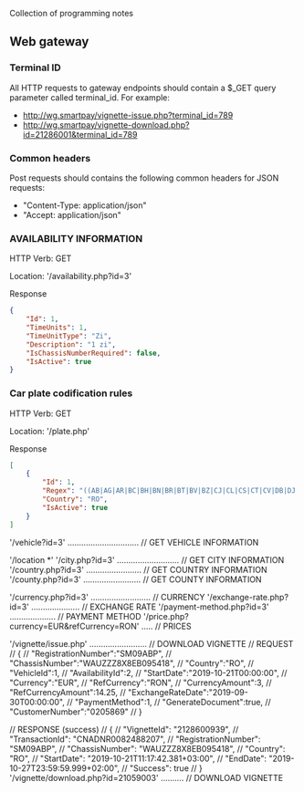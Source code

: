Collection of programming notes

## Web gateway


### Terminal ID

All HTTP requests to gateway endpoints should contain a $_GET query parameter called terminal_id. For example:
- http://wg.smartpay/vignette-issue.php?terminal_id=789
- http://wg.smartpay/vignette-download.php?id=21286001&terminal_id=789


### Common headers

Post requests should contains the following common headers for JSON requests:
- "Content-Type: application/json"
- "Accept: application/json"


### AVAILABILITY INFORMATION

HTTP Verb: GET

Location: '/availability.php?id=3'

Response

```json
{
    "Id": 1,
    "TimeUnits": 1,
    "TimeUnitType": "Zi",
    "Description": "1 zi",
    "IsChassisNumberRequired": false,
    "IsActive": true
}
```

### Car plate codification rules

HTTP Verb: GET

Location: '/plate.php'

Response

```json
[
    {
        "Id": 1,
        "Regex": "((AB|AG|AR|BC|BH|BN|BR|BT|BV|BZ|CJ|CL|CS|CT|CV|DB|DJ|GJ|GL|GR|HD|HR|IF|IL|IS|MH|MM|MS|NT|OT|PH|SB|SJ|SM|SV|TL|TM|TR|VL|VN|VS){1}([0]{1}[1-9]{1}|[1-9]{1}\\d{1})([A-PR-Z]){3})|((B){1}([0]{1}[1-9]{1}|[1-9]{1}\\d{1,2})([A-PR-Z]){3})|((AB|AG|AR|B|BC|BH|BN|BR|BT|BV|BZ|CJ|CL|CS|CT|CV|DB|DJ|GJ|GL|GR|HD|HR|IF|IL|IS|MH|MM|MS|NT|OT|PH|SB|SJ|SM|SV|TL|TM|TR|VL|VN|VS|CD|CO|TC){1}[1-9]{1}\\d{2,10})",
        "Country": "RO",
        "IsActive": true
    }
]
```

'/vehicle?id=3' ............................... // GET VEHICLE INFORMATION

'/location *'
'/city.php?id=3' ........................... // GET CITY INFORMATION
'/country.php?id=3' ........................ // GET COUNTRY INFORMATION
'/county.php?id=3' ......................... // GET COUNTY INFORMATION

'/currency.php?id=3' .......................... // CURRENCY
'/exchange-rate.php?id=3' ..................... // EXCHANGE RATE
'/payment-method.php?id=3' .................... // PAYMENT METHOD
'/price.php?currency=EUR&refCurrency=RON' ..... // PRICES

'/vignette/issue.php' ......................... // DOWNLOAD VIGNETTE
// REQUEST
// {
//     "RegistrationNumber":"SM09ABP",
//     "ChassisNumber":"WAUZZZ8X8EB095418",
//     "Country":"RO",
//     "VehicleId":1,
//     "AvailabilityId":2,
//     "StartDate":"2019-10-21T00:00:00",
//     "Currency":"EUR",
//     "RefCurrency":"RON",
//     "CurrencyAmount":3,
//     "RefCurrencyAmount":14.25,
//     "ExchangeRateDate":"2019-09-30T00:00:00",
//     "PaymentMethod":1,
//     "GenerateDocument":true,
//     "CustomerNumber":"0205869"
// }

// RESPONSE (success)
// {
//     "VignetteId": "2128600939",
//     "TransactionId": "CNADNR0082488207",
//     "RegistrationNumber": "SM09ABP",
//     "ChassisNumber": "WAUZZZ8X8EB095418",
//     "Country": "RO",
//     "StartDate": "2019-10-21T11:17:42.381+03:00",
//     "EndDate": "2019-10-27T23:59:59.999+02:00",
//     "Success": true
// }
'/vignette/download.php?id=21059003' .......... // DOWNLOAD VIGNETTE

